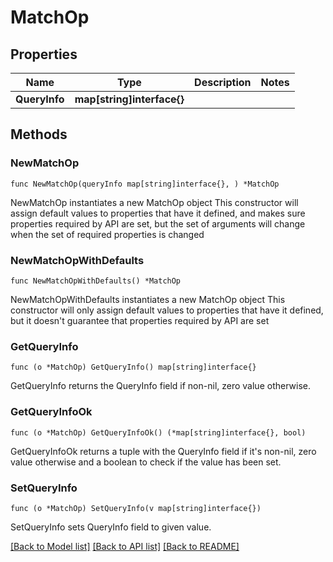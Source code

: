 # MatchOp

## Properties

Name | Type | Description | Notes
------------ | ------------- | ------------- | -------------
**QueryInfo** | **map[string]interface{}** |  | 

## Methods

### NewMatchOp

`func NewMatchOp(queryInfo map[string]interface{}, ) *MatchOp`

NewMatchOp instantiates a new MatchOp object
This constructor will assign default values to properties that have it defined,
and makes sure properties required by API are set, but the set of arguments
will change when the set of required properties is changed

### NewMatchOpWithDefaults

`func NewMatchOpWithDefaults() *MatchOp`

NewMatchOpWithDefaults instantiates a new MatchOp object
This constructor will only assign default values to properties that have it defined,
but it doesn't guarantee that properties required by API are set

### GetQueryInfo

`func (o *MatchOp) GetQueryInfo() map[string]interface{}`

GetQueryInfo returns the QueryInfo field if non-nil, zero value otherwise.

### GetQueryInfoOk

`func (o *MatchOp) GetQueryInfoOk() (*map[string]interface{}, bool)`

GetQueryInfoOk returns a tuple with the QueryInfo field if it's non-nil, zero value otherwise
and a boolean to check if the value has been set.

### SetQueryInfo

`func (o *MatchOp) SetQueryInfo(v map[string]interface{})`

SetQueryInfo sets QueryInfo field to given value.



[[Back to Model list]](../README.md#documentation-for-models) [[Back to API list]](../README.md#documentation-for-api-endpoints) [[Back to README]](../README.md)


